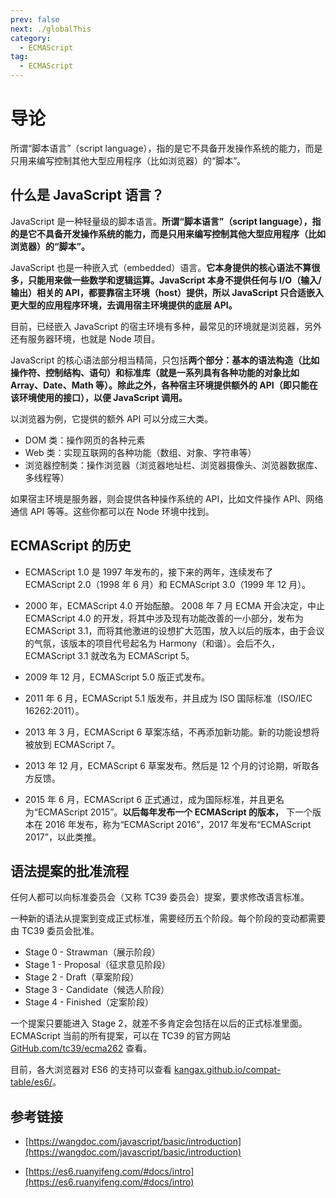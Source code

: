 ```yaml
---
prev: false
next: ./globalThis
category:
  - ECMAScript
tag:
  - ECMAScript
---
```


# 导论

所谓“脚本语言”（script language），指的是它不具备开发操作系统的能力，而是只用来编写控制其他大型应用程序（比如浏览器）的“脚本”。

<!-- more -->

## 什么是 JavaScript 语言？

JavaScript 是一种轻量级的脚本语言。**所谓“脚本语言”（script language），指的是它不具备开发操作系统的能力，而是只用来编写控制其他大型应用程序（比如浏览器）的“脚本”。**

JavaScript 也是一种嵌入式（embedded）语言。**它本身提供的核心语法不算很多，只能用来做一些数学和逻辑运算。JavaScript 本身不提供任何与 I/O（输入/输出）相关的 API，都要靠宿主环境（host）提供，所以 JavaScript 只合适嵌入更大型的应用程序环境，去调用宿主环境提供的底层 API。**

目前，已经嵌入 JavaScript 的宿主环境有多种，最常见的环境就是浏览器，另外还有服务器环境，也就是 Node 项目。

JavaScript 的核心语法部分相当精简，只包括**两个部分：基本的语法构造（比如操作符、控制结构、语句）和标准库（就是一系列具有各种功能的对象比如 Array、Date、Math 等）。除此之外，各种宿主环境提供额外的 API（即只能在该环境使用的接口），以便 JavaScript 调用。**

以浏览器为例，它提供的额外 API 可以分成三大类。

- DOM 类：操作网页的各种元素
- Web 类：实现互联网的各种功能（数组、对象、字符串等）
- 浏览器控制类：操作浏览器（浏览器地址栏、浏览器摄像头、浏览器数据库、多线程等）

如果宿主环境是服务器，则会提供各种操作系统的 API，比如文件操作 API、网络通信 API 等等。这些你都可以在 Node 环境中找到。

## ECMAScript 的历史

- ECMAScript 1.0 是 1997 年发布的，接下来的两年，连续发布了 ECMAScript 2.0（1998 年 6 月）和 ECMAScript 3.0（1999 年 12 月）。

* 2000 年，ECMAScript 4.0 开始酝酿。 2008 年 7 月 ECMA 开会决定，中止 ECMAScript 4.0 的开发，将其中涉及现有功能改善的一小部分，发布为 ECMAScript 3.1，而将其他激进的设想扩大范围，放入以后的版本，由于会议的气氛，该版本的项目代号起名为 Harmony（和谐）。会后不久，ECMAScript 3.1 就改名为 ECMAScript 5。

* 2009 年 12 月，ECMAScript 5.0 版正式发布。

* 2011 年 6 月，ECMAScript 5.1 版发布，并且成为 ISO 国际标准（ISO/IEC 16262:2011）。

* 2013 年 3 月，ECMAScript 6 草案冻结，不再添加新功能。新的功能设想将被放到 ECMAScript 7。

* 2013 年 12 月，ECMAScript 6 草案发布。然后是 12 个月的讨论期，听取各方反馈。

* 2015 年 6 月，ECMAScript 6 正式通过，成为国际标准，并且更名为“ECMAScript 2015”。**以后每年发布一个 ECMAScript 的版本，** 下一个版本在 2016 年发布，称为“ECMAScript 2016”，2017 年发布“ECMAScript 2017”，以此类推。

## 语法提案的批准流程

任何人都可以向标准委员会（又称 TC39 委员会）提案，要求修改语言标准。

一种新的语法从提案到变成正式标准，需要经历五个阶段。每个阶段的变动都需要由 TC39 委员会批准。

- Stage 0 - Strawman（展示阶段）
- Stage 1 - Proposal（征求意见阶段）
- Stage 2 - Draft（草案阶段）
- Stage 3 - Candidate（候选人阶段）
- Stage 4 - Finished（定案阶段）

一个提案只要能进入 Stage 2，就差不多肯定会包括在以后的正式标准里面。ECMAScript 当前的所有提案，可以在 TC39 的官方网站 [GitHub.com/tc39/ecma262](https://github.com/tc39/ecma262) 查看。

目前，各大浏览器对 ES6 的支持可以查看 [kangax.github.io/compat-table/es6/](https://kangax.github.io/compat-table/es6/)。

## 参考链接

- [https://wangdoc.com/javascript/basic/introduction](https://wangdoc.com/javascript/basic/introduction)

- [https://es6.ruanyifeng.com/#docs/intro](https://es6.ruanyifeng.com/#docs/intro)
